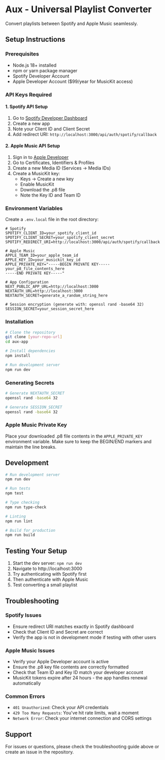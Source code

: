# Aux - Universal Playlist Converter

Convert playlists between Spotify and Apple Music seamlessly.

## Setup Instructions

### Prerequisites
- Node.js 18+ installed
- npm or yarn package manager
- Spotify Developer Account
- Apple Developer Account ($99/year for MusicKit access)

### API Keys Required

#### 1. Spotify API Setup
1. Go to [Spotify Developer Dashboard](https://developer.spotify.com/dashboard)
2. Create a new app
3. Note your Client ID and Client Secret
4. Add redirect URI: `http://localhost:3000/api/auth/spotify/callback`

#### 2. Apple Music API Setup
1. Sign in to [Apple Developer](https://developer.apple.com)
2. Go to Certificates, Identifiers & Profiles
3. Create a new Media ID (Services → Media IDs)
4. Create a MusicKit key:
   - Keys → Create a new key
   - Enable MusicKit
   - Download the .p8 file
   - Note the Key ID and Team ID

### Environment Variables

Create a `.env.local` file in the root directory:

```env
# Spotify
SPOTIFY_CLIENT_ID=your_spotify_client_id
SPOTIFY_CLIENT_SECRET=your_spotify_client_secret
SPOTIFY_REDIRECT_URI=http://localhost:3000/api/auth/spotify/callback

# Apple Music
APPLE_TEAM_ID=your_apple_team_id
APPLE_KEY_ID=your_musickit_key_id
APPLE_PRIVATE_KEY="-----BEGIN PRIVATE KEY-----
your_p8_file_contents_here
-----END PRIVATE KEY-----"

# App Configuration
NEXT_PUBLIC_APP_URL=http://localhost:3000
NEXTAUTH_URL=http://localhost:3000
NEXTAUTH_SECRET=generate_a_random_string_here

# Session encryption (generate with: openssl rand -base64 32)
SESSION_SECRET=your_session_secret_here
```

### Installation

```bash
# Clone the repository
git clone [your-repo-url]
cd aux-app

# Install dependencies
npm install

# Run development server
npm run dev
```

### Generating Secrets

```bash
# Generate NEXTAUTH_SECRET
openssl rand -base64 32

# Generate SESSION_SECRET
openssl rand -base64 32
```

### Apple Music Private Key

Place your downloaded .p8 file contents in the `APPLE_PRIVATE_KEY` environment variable. Make sure to keep the BEGIN/END markers and maintain the line breaks.

## Development

```bash
# Run development server
npm run dev

# Run tests
npm test

# Type checking
npm run type-check

# Linting
npm run lint

# Build for production
npm run build
```

## Testing Your Setup

1. Start the dev server: `npm run dev`
2. Navigate to http://localhost:3000
3. Try authenticating with Spotify first
4. Then authenticate with Apple Music
5. Test converting a small playlist

## Troubleshooting

### Spotify Issues
- Ensure redirect URI matches exactly in Spotify dashboard
- Check that Client ID and Secret are correct
- Verify the app is not in development mode if testing with other users

### Apple Music Issues
- Verify your Apple Developer account is active
- Ensure the .p8 key file contents are correctly formatted
- Check that Team ID and Key ID match your developer account
- MusicKit tokens expire after 24 hours - the app handles renewal automatically

### Common Errors
- `401 Unauthorized`: Check your API credentials
- `429 Too Many Requests`: You've hit rate limits, wait a moment
- `Network Error`: Check your internet connection and CORS settings

## Support

For issues or questions, please check the troubleshooting guide above or create an issue in the repository.


<!-- 
  1. Team ID: Sign in to
  developer.apple.com → Account →
  Find it under "Membership Details"
  2. Create a Media ID:
    - Go to Certificates,
  Identifiers & Profiles
    - Create new Media ID with
  MusicKit enabled
  3. Create a MusicKit Key:
    - Go to Keys section
    - Create new key with MusicKit
  enabled
    - Download the .p8 file (you can
   only download it once!)
    - Note the Key ID
  4. Update .env.local:
    - Add your Team ID
    - Add your Key ID
    - Open the .p8 file and copy the
   ENTIRE contents into
  APPLE_PRIVATE_KEY -->
